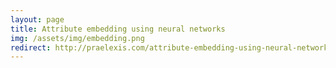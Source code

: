 ```yaml
---
layout: page
title: Attribute embedding using neural networks 
img: /assets/img/embedding.png
redirect: http://praelexis.com/attribute-embedding-using-neural-networks/
---
```


